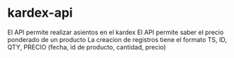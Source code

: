 # kardex-api
El API permite realizar asientos en el kardex 
El API permite saber el precio ponderado de un producto
La creacion de registros tiene el
formato TS, ID, QTY, PRECIO (fecha, id de producto, cantidad, precio)